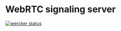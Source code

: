 WebRTC signaling server 
============


[![wercker status](https://app.wercker.com/status/da7fff21583396fa580198d962d7c14f/m "wercker status")](https://app.wercker.com/project/bykey/da7fff21583396fa580198d962d7c14f)
